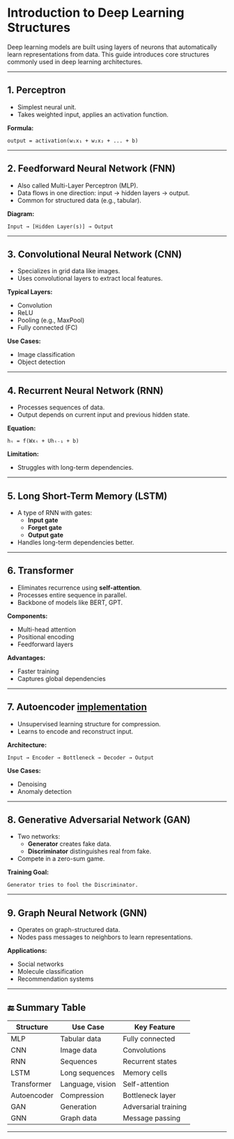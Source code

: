 # Introduction to Deep Learning Structures

Deep learning models are built using layers of neurons that automatically learn representations from data. This guide introduces core structures commonly used in deep learning architectures.

---

## 1. Perceptron

- Simplest neural unit.
- Takes weighted input, applies an activation function.

**Formula:**

```
output = activation(w₁x₁ + w₂x₂ + ... + b)
```

---

## 2. Feedforward Neural Network (FNN)

- Also called Multi-Layer Perceptron (MLP).
- Data flows in one direction: input → hidden layers → output.
- Common for structured data (e.g., tabular).

**Diagram:**

```
Input → [Hidden Layer(s)] → Output
```

---

## 3. Convolutional Neural Network (CNN)

- Specializes in grid data like images.
- Uses convolutional layers to extract local features.

**Typical Layers:**

- Convolution
- ReLU
- Pooling (e.g., MaxPool)
- Fully connected (FC)

**Use Cases:**

- Image classification
- Object detection

---

## 4. Recurrent Neural Network (RNN)

- Processes sequences of data.
- Output depends on current input and previous hidden state.

**Equation:**

```
hₜ = f(Wxₜ + Uhₜ₋₁ + b)
```

**Limitation:**

- Struggles with long-term dependencies.

---

## 5. Long Short-Term Memory (LSTM)

- A type of RNN with gates:
  - **Input gate**
  - **Forget gate**
  - **Output gate**
- Handles long-term dependencies better.

---

## 6. Transformer

- Eliminates recurrence using **self-attention**.
- Processes entire sequence in parallel.
- Backbone of models like BERT, GPT.

**Components:**

- Multi-head attention
- Positional encoding
- Feedforward layers

**Advantages:**

- Faster training
- Captures global dependencies

---

## 7. Autoencoder [implementation](./code/autoencode)

- Unsupervised learning structure for compression.
- Learns to encode and reconstruct input.

**Architecture:**

```
Input → Encoder → Bottleneck → Decoder → Output
```

**Use Cases:**

- Denoising
- Anomaly detection

---

## 8. Generative Adversarial Network (GAN)

- Two networks:
  - **Generator** creates fake data.
  - **Discriminator** distinguishes real from fake.
- Compete in a zero-sum game.

**Training Goal:**

```
Generator tries to fool the Discriminator.
```

---

## 9. Graph Neural Network (GNN)

- Operates on graph-structured data.
- Nodes pass messages to neighbors to learn representations.

**Applications:**

- Social networks
- Molecule classification
- Recommendation systems

---

## 🔚 Summary Table

| Structure     | Use Case         | Key Feature             |
|---------------|------------------|--------------------------|
| MLP           | Tabular data     | Fully connected          |
| CNN           | Image data       | Convolutions             |
| RNN           | Sequences        | Recurrent states         |
| LSTM          | Long sequences   | Memory cells             |
| Transformer   | Language, vision | Self-attention           |
| Autoencoder   | Compression      | Bottleneck layer         |
| GAN           | Generation       | Adversarial training     |
| GNN           | Graph data       | Message passing          |

---
